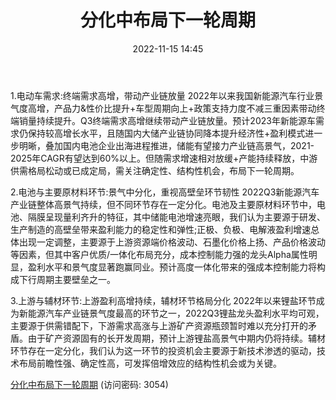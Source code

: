 ﻿---
title: 分化中布局下一轮周期
date: 2022-11-15 14:45
tags:
- 新能源
updated: 1970-01-01 08:00:00
---

1.电动车需求:终端需求高增，带动产业链放量
2022年以来我国新能源汽车行业景气度高增，产品力&性价比提升+车型周期向上+政策支持力度不减三重因素带动终端销量持续提升。Q3终端需求高增继续带动产业链放量。预计2023年新能源车需求仍保持较高增长水平，且随国内大储产业链协同降本提升经济性+盈利模式进一步明晰，叠加国内电池企业出海进程推进，储能有望接力产业链高景气，2021-2025年CAGR有望达到60%以上。但随需求增速相对放缓+产能持续释放，中游供需格局松动或已成定局，需关注确定性、结构性机会，布局下一轮周期。
<!-- more -->
2.电池与主要原材料环节:景气中分化，重视高壁垒环节韧性
2022Q3新能源汽车产业链整体高景气持续，但不同环节存在一定分化。电池及主要原材料环节中，电池、隔膜呈现量利齐升的特征，其中储能电池增速亮眼，我们认为主要源于研发、生产制造的高壁垒带来盈利能力的稳定性和弹性;正极、负极、电解液盈利增速总体出现一定调整，主要源于上游资源端价格波动、石墨化价格上扬、产品价格波动等因素，但其中客户优质/一体化布局充分，成本控制能力强的龙头Alpha属性明显，盈利水平和景气度显著跑赢同业。预计高度一体化带来的强成本控制能力将构成下行周期主要壁垒之一。

3.上游与辅材环节:上游盈利高增持续，辅材环节格局分化
2022年以来锂盐环节成为新能源汽车产业链景气度最高的环节之一，2022Q3锂盐龙头盈利水平均可观，主要源于供需错配下，下游需求高涨与上游矿产资源瓶颈暂时难以充分打开的矛盾。由于矿产资源固有的长开发周期，预计上游锂盐高景气中期内仍将持续。辅材环节存在一定分化，我们认为这一环节的投资机会主要源于新技术渗透的驱动，技术布局前瞻性强、确定性高，可发挥倍增效应的结构性机会或为关键。

[分化中布局下一轮周期](https://url12.ctfile.com/f/3948612-723791318-f50a23?p=3054)
(访问密码: 3054)

